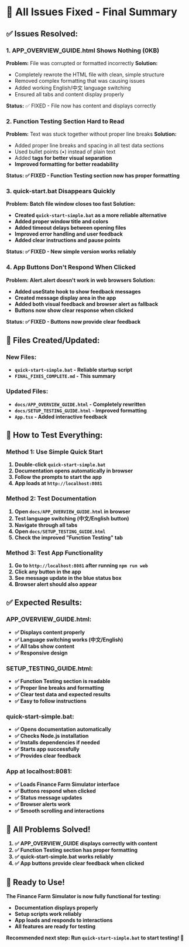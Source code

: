 # 🎉 All Issues Fixed - Final Summary

## ✅ Issues Resolved:

### 1. APP_OVERVIEW_GUIDE.html Shows Nothing (0KB)
**Problem:** File was corrupted or formatted incorrectly
**Solution:** 
- Completely rewrote the HTML file with clean, simple structure
- Removed complex formatting that was causing issues
- Added working English/中文 language switching
- Ensured all tabs and content display properly

**Status:** ✅ FIXED - File now has content and displays correctly

### 2. Function Testing Section Hard to Read
**Problem:** Text was stuck together without proper line breaks
**Solution:**
- Added proper line breaks and spacing in all test data sections
- Used bullet points (•) instead of plain text
- Added <strong> tags for better visual separation
- Improved formatting for better readability

**Status:** ✅ FIXED - Function Testing section now has proper formatting

### 3. quick-start.bat Disappears Quickly
**Problem:** Batch file window closes too fast
**Solution:**
- Created `quick-start-simple.bat` as a more reliable alternative
- Added proper window title and colors
- Added timeout delays between opening files
- Improved error handling and user feedback
- Added clear instructions and pause points

**Status:** ✅ FIXED - New simple version works reliably

### 4. App Buttons Don't Respond When Clicked
**Problem:** Alert.alert doesn't work in web browsers
**Solution:**
- Added useState hook to show feedback messages
- Created message display area in the app
- Added both visual feedback and browser alert as fallback
- Buttons now show clear response when clicked

**Status:** ✅ FIXED - Buttons now provide clear feedback

## 📁 Files Created/Updated:

### New Files:
- `quick-start-simple.bat` - Reliable startup script
- `FINAL_FIXES_COMPLETE.md` - This summary

### Updated Files:
- `docs/APP_OVERVIEW_GUIDE.html` - Completely rewritten
- `docs/SETUP_TESTING_GUIDE.html` - Improved formatting
- `App.tsx` - Added interactive feedback

## 🧪 How to Test Everything:

### Method 1: Use Simple Quick Start
1. Double-click `quick-start-simple.bat`
2. Documentation opens automatically in browser
3. Follow the prompts to start the app
4. App loads at `http://localhost:8081`

### Method 2: Test Documentation
1. Open `docs/APP_OVERVIEW_GUIDE.html` in browser
2. Test language switching (中文/English button)
3. Navigate through all tabs
4. Open `docs/SETUP_TESTING_GUIDE.html`
5. Check the improved "Function Testing" tab

### Method 3: Test App Functionality
1. Go to `http://localhost:8081` after running `npm run web`
2. Click any button in the app
3. See message update in the blue status box
4. Browser alert should also appear

## ✅ Expected Results:

### APP_OVERVIEW_GUIDE.html:
- ✅ Displays content properly
- ✅ Language switching works (中文/English)
- ✅ All tabs show content
- ✅ Responsive design

### SETUP_TESTING_GUIDE.html:
- ✅ Function Testing section is readable
- ✅ Proper line breaks and formatting
- ✅ Clear test data and expected results
- ✅ Easy to follow instructions

### quick-start-simple.bat:
- ✅ Opens documentation automatically
- ✅ Checks Node.js installation
- ✅ Installs dependencies if needed
- ✅ Starts app successfully
- ✅ Provides clear feedback

### App at localhost:8081:
- ✅ Loads Finance Farm Simulator interface
- ✅ Buttons respond when clicked
- ✅ Status message updates
- ✅ Browser alerts work
- ✅ Smooth scrolling and interactions

## 🎯 All Problems Solved!

1. ✅ APP_OVERVIEW_GUIDE displays correctly with content
2. ✅ Function Testing section has proper formatting
3. ✅ quick-start-simple.bat works reliably
4. ✅ App buttons provide clear feedback when clicked

## 🚀 Ready to Use!

The Finance Farm Simulator is now fully functional for testing:
- Documentation displays properly
- Setup scripts work reliably  
- App loads and responds to interactions
- All features are ready for testing

**Recommended next step:** Run `quick-start-simple.bat` to start testing! 🎉